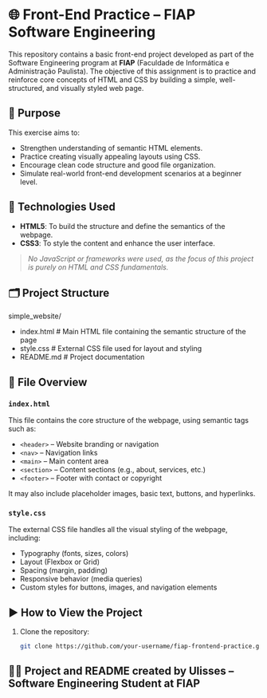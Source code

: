 # 🌐 Front-End Practice – FIAP Software Engineering

This repository contains a basic front-end project developed as part of the Software Engineering program at **FIAP** (Faculdade de Informática e Administração Paulista). The objective of this assignment is to practice and reinforce core concepts of HTML and CSS by building a simple, well-structured, and visually styled web page.

## 📌 Purpose

This exercise aims to:

- Strengthen understanding of semantic HTML elements.
- Practice creating visually appealing layouts using CSS.
- Encourage clean code structure and good file organization.
- Simulate real-world front-end development scenarios at a beginner level.

## 🧰 Technologies Used

- **HTML5**: To build the structure and define the semantics of the webpage.
- **CSS3**: To style the content and enhance the user interface.

> *No JavaScript or frameworks were used, as the focus of this project is purely on HTML and CSS fundamentals.*

## 🗂️ Project Structure
simple_website/
 - index.html # Main HTML file containing the semantic structure of the page
 - style.css # External CSS file used for layout and styling
 - README.md # Project documentation

## 📄 File Overview

### `index.html`

This file contains the core structure of the webpage, using semantic tags such as:

- `<header>` – Website branding or navigation
- `<nav>` – Navigation links
- `<main>` – Main content area
- `<section>` – Content sections (e.g., about, services, etc.)
- `<footer>` – Footer with contact or copyright

It may also include placeholder images, basic text, buttons, and hyperlinks.

### `style.css`

The external CSS file handles all the visual styling of the webpage, including:

- Typography (fonts, sizes, colors)
- Layout (Flexbox or Grid)
- Spacing (margin, padding)
- Responsive behavior (media queries)
- Custom styles for buttons, images, and navigation elements

## ▶️ How to View the Project

1. Clone the repository:
   ```bash
   git clone https://github.com/your-username/fiap-frontend-practice.git

## 🧑‍💻 Project and README created by **Ulisses** – Software Engineering Student at **FIAP**
